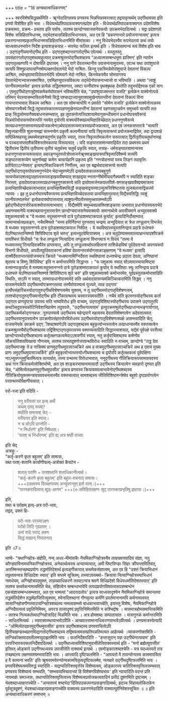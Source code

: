 +++
title = "16 अन्यथात्वाधिकरणम्"

+++
स्वरविशेषसिद्ध्यर्थमिति - ॠग्वेदादिगतस्य प्रणवस्य भिन्नभिन्नस्वरत्वात् तद्वयावृत्यर्थम् उद्गीथावयव इति प्रणवो विशेषित इति भावः । विधेयार्थप्रतिपादकवाक्यगतप्रदेश इति - विधेयार्थप्रतिपादकवाक्यगतः प्रदेशविशेषः प्रक्रमरूपः, प्रक्रमः- प्रस्ताव इति पर्यायः, ततश्च छान्दोग्यवाजसनेयकयोः उपक्रमभेदादित्यर्थः । यद्वा प्रदेशगतो विशेषः सन्निहिताभिधानम्, तद्भेदश्चासन्निहिताभिधानरूपः, अत एव हि "प्रकरणान्तरे प्रयोजनान्यत्वम्' इत्यत्र प्रकरणान्तरमप्रकृताभिधानमसन्निहिताभिधानमिति मीमांसकाः । ननु विधेयभेदस्यैव रूपभेदतया कथं तयोः साध्यसाधनभावेन निर्देश इत्याशङ्कयाह - रूपभेदः फलित इत्यर्थ इति । विधेयसामान्यं रूपं विशेष इति भावः । उद्गातृगीयमानोद्गीथ इति - उद्गातृशब्दान्तरगतोद्गीथ एवेत्यर्थः । वस्तुतस्तु उपसंहारगतोद्गातृशब्दबाहुल्यात् प्रक्रमश्रुतस्योद्गीथशब्दस्य "अध्यात्मसम्बन्धभूमा ह्यस्मिन्' इति न्यायेन उद्गातृलक्षणापि न दोषायेति द्रष्टव्यम् । ननु यागे देवतास्थानीय उपासनायामुपास्यः, एवञ्च यथा उपांशुयाजे सत्यपि विष्णुप्रजापत्यग्निषोमलक्षणदेवताभेदे भेदो नाश्रितः. किन्तु एकस्मिन्नेवोपांशुयाजे देवतानां विकल्प आश्रितः, तथेन्द्रवाय्वादिदेवताभेदेपि सोमयागे भेदो नाश्रितः, किन्त्वेकस्यैव सोमयागस्य देवताभेदेनाभ्यासस्समाश्रितः, एवमिहाप्युपास्यविकल्पः तद्भेदेनोपासनाभ्यासो वा भविष्यति । अथवा "त्वाष्ट्रं पात्नीवतमालभेत' इत्यत्र प्रत्येकं तद्धितश्रवणात्, त्वष्टा पत्नीवांश्च पृथक्पृथक् देवतेति तदुभयोद्देश्यक एको यागः । एवमुद्गीथोद्गात्रुद्देश्यकमेकमेवोपासनं भविष्यतीति चेन्न, "उपांशुयाजमन्तरा यजति' इत्येकेन वाक्येनोत्पन्ने तस्मिन् भेदस्यासम्भावितत्वेनैक्ये सिद्धे पश्चाद्याज्यानुवाक्यामुखेनापतन्तीनां देवतानां विकल्पं विना गत्यन्तराभावात् विकल्प आश्रितः । अत एव सोमन्यायोपि न प्रवर्तते "सोमेन यजति' इत्येकेन वाक्येनोत्पन्नस्य सोमयागस्यैक्ये सिद्धे तद्द्रव्यसंस्काररूपग्रहणमुखेनापतन्तीनां देवतानां ग्रहणसमुञ्चयेन समुच्चये सत्यपि ततः प्राक् सिद्धसोमयागैक्यबाधनासम्भवात्, इह तूपासनोत्पत्तिदशायामेवानुसन्धीयमानं प्रधानोपास्यवैरूप्यं भिन्नयोरेवोपासनयोरुत्पत्तिं गमयेत् द्वयोरपि वाक्ययोरैक्यप्रत्यभिज्ञाविच्छेदात् प्रधानगुणवैरूप्ये सत्यप्रधानगुणसाम्यस्याप्रयोजकत्वेनाऽर्थवादसारूप्यमात्रस्याप्रयोजकत्वात्, अत एव जनकसप्तरात्रे "चत्वारि त्रिवृत्त्यहानीति श्रुतानामह्नां सास्नप्येण प्रकृतौ कल्पनीयायां यादि त्रिवृत्वसारूप्यं प्रयोजकमाद्रियेत, तदा द्वादशाहे पार्ष्ठिकेष्वहस्सु प्रथममेवाहश्चतुर्णाम् प्रकृतिः स्यात्, तस्य त्रिवृत्स्तोमकत्वेन सरूपत्वात् द्वितीतृतीयचतुर्थानामह्नं च पञ्चदासप्तदशैकविंशस्तोमकतया विरूपत्वात् । यदि सङ्घातसामान्यमाद्रियेत तदा प्रथमस्य प्रथमं द्वितीयस्य द्वितीयं तृतीयस्य तृतीयं चतुर्थस्य चतुर्थं प्रकृतिः स्यात्, तत्राह- धर्मसङ्घातसामान्यस्य प्रधानगुणसारूप्यरूपत्वात् अहरङ्गभूतस्तोत्रोपसजर्नॠक्सङ्खयारूपत्रिवृत्वादिवैषम्ये सत्यपि सङ्घातसारूप्येण चतुर्णामह्नां क्रमेण चत्वार्यहानि प्रकृतय इति "गणचोदनायां यस्य लिङ्गं तदावृत्तिः प्रतीयेताऽऽग्नेयवत्' इत्याष्टमिकाधिकरणे निर्णीतम्, अत एव बह्वर्थवादसारूप्ये सत्यपि उद्गीथोद्गातृरूपोपास्यगुणभेदेन भेदाभ्युपगमेऽपि द्रव्यदेवताकालरूपबहुगुणे सत्यप्येकादशत्वद्वादज्ञात्वरूपसङ्खयावैषम्यात् शाखाद्वया म्नाताग्नीषोमीययागैक्यमपि न स्यादिति शङ्का निरस्ता, द्रव्यदेवताकालरूपप्रधानबहुगुणसारूप्ये सति द्रव्योपसर्जनकपालविशे-षणसङ्खयावैषज्ञ्यमात्रस्य प्रत्यभिज्ञाविच्छेदकत्वाभावात् प्रत्यभिज्ञयैक्यसिद्धौ सङ्खयाद्वयस्याऽप्युत्पत्तिशिष्टतया तुल्वबलत्वाद्विकल्पो न्याय्यः । इह तु प्रधानोपास्यवैरूप्यस्य प्रत्यभिज्ञाविच्चेदकतया प्रत्यभिज्ञानुरयात् विद्यैक्यसिद्धिः त्वाष्ट्रं पात्नीवतमालभेत' इत्येकवाक्योपात्तत्वात् त्वाष्ट्रपत्नीवतोस्समुच्चयसम्भवेऽपि इहोद्गीथोद्गात्रोरेकवाक्योपात्तत्वाभावात् । विद्यैक्येपि समुच्चयप्रसक्त्तिशङ्काया अभावात् प्रधानोपास्यरूपभेदे अवगम्यमानेपि वाक्यच्छायानुसारमात्रेण छान्दोग्यवाजसनेयवाक्ययोः समानार्थत्वे अवसीयमाने अभ्युदयवाक्ये पशुकामवाक्ये च "ये मध्यमाः स्युस्तानग्नये दात्रे पुरोडाशमष्टाकपालं कुर्यात्' इत्यादिनिर्दोसाम्यात् सामान्यार्थत्वप्रसङ्गः, नचैवमिष्यते "यस्य हविर्निरुप्तं पुरुस्तात् चन्द्रमा अभ्युदियात् स त्रेधा तण्डुलान् विभजेत् ये मध्यमाः स्युस्तानग्नये दात्र पुरोडाशमष्टाकपाल निर्वपेत् । ये स्थविष्ठास्स्युस्तानिन्द्राय प्रदात्रे दधंश्चरुं येऽणिष्ठास्तान्विष्णवे शिपिविष्टाय शृते चरुत्' इत्यभ्युदयेष्टिवाक्यम् । अत्र चतुर्दश्याममावास्याभ्रान्त्यादर्शोपक्रमे पायश्चित्तं विधीयते "स त्रेधा तण्डुला'नित्यादिना तण्डुलानां विभागमात्रं न विधेयं "तस्य ये मध्यमास्स्यु'रित्यादिवाक्यैरेव प्राप्तत्वात्, अपि तु तण्डुलशब्दोपलक्षितानां ताशिर्कहविषां पूर्वदेवताभ्यो अपनयरूपो विभागो विधीयते, अपदीतपूर्वदेवताकानां हविषां देवतान्तरसंयोगसाकाङ्क्षाणाम् "ये मध्यमा' इत्यादि वाक्यैर्देवतान्तरसंयोजनमात्रं क्रियते "मध्यमानामिग्निर्देवता स्थविष्ठानां दध्नश्चेन्द्रः प्रदाता देवता, अणिष्ठानां शृतस्य च विष्णुः शिपिविष्ट' इति न कर्मान्तरमिति सिद्धान्तः । "यः पशुकामः स्यात् सोऽमावास्यायामिष्ट्वा वत्सानपाकुर्यात् ये मस्यमाःस्तुस्तानग्नये दात्रे पुरोडाशमष्टाकपालं कुर्यात् ये स्थविष्ठाः स्युः तानिन्द्राय प्रदात्रे दधंश्चरुं येऽणिष्ठास्तानिवष्णवे शिपिविष्टाय शृते चरुं' इति पशुकामवाक्ये कर्मान्तरमेव, पूर्वप्रस्तुतकर्माभावादिति स्थितिः, साऽपि न स्यात्, तस्मात्प्रधानोपास्यभेदे सति अर्थवादसारूप्यमकिञ्चित्करामिति सिद्धम् । ननु वाजसनेयकेपि उद्गीथस्योपक्रमगततया तस्यैवोपास्यत्वं युज्यते, त्वन्न उद्गाय' इत्यौपसंहारिकस्योद्गातुरुद्गीथविशेषणत्वमेव युक्त्तम्, न तु उद्गीथस्योद्गातृविशेषणत्वम्, ततश्चोद्गातुरुद्गीयमानोद्गीथ इति टीकाग्रन्थस्य चस्वारस्यमस्तीति । नचैवं सति कृत्स्नस्योद्गीथस्य कर्ता उद्गाता प्राणदृष्टया उपास्य सति भाष्यविरोध इति वाच्यम्, उद्गातृविशिष्टस्योद्गीथस्य उपासने उद्गातुरपि कथञ्चिदुपास्यकोटिनिवेशाभिप्रायेण तदुपपत्तेः, "उद्गीथनात्ययाम' इत्युपक्रमश्रुतोद्गीथप्राधान्यभङ्गायोगात्, उद्गीथकर्मकोद्गानकतर्ुरुपास्यत्वे उद्गीथस्य महेन्द्रयागे महत्वस्य देवताविशेषणत्वेन अदेवतात्ववत् उद्गीथस्यानुपास्यत्वेन उपक्रमोपसंहारयोरविरोधस्य उद्गीथस्योद्गातृविशेषणत्वपक्षे असम्भवादिति चेत्; वाजसनेयके उपक्रमे उद्ग्ीशब्दश्रवणेऽपि उद्गातृशब्दस्य बहुकृत्वोभ्यस्तत्वेन तत्प्राधान्यस्यैव वक्त्तव्यत्वेन प्रक्रमश्रुतस्यैवोद्गीथशब्दस्य तद्विशिष्टाद्गातृपरत्वस्य वक्त्तव्यत्वादिति सिद्धान्त्याशयात्, यद्येवं पूर्वपक्षे पररीत्या छान्दोग्यस्थोद्गीथशब्दस्य कर्तृलक्षणकत्वमेवाऽऽश्रयणीयं स्यात्, नतु कर्तृवाचिशब्दस्य कर्मण्येव सौकर्यातिशयविवक्षया गौणत्वम्, ततश्च परमतदूषणोत्तरग्रन्थविरोधः स्यादिति न वाच्यम्, छान्दोग्ये "तद्ध देवा उद्गीथमाजह्रुः ते ह नासिक्यं प्राणमुद्गीथमुपासाञ्चक्रिरे अथ ह वाचमुद्गीथमुपासाञ्चक्रिरे अथ ह एवायं मुख्यः प्राणः तमुद्गीथमुपासाञ्चर्किरे' इति बहुकृत्वोभ्यस्तस्योध्गीथशब्दस्य च द्वयोरपि कर्तृलक्षकत्वं पूर्वपक्षिणा नाऽभ्युपगन्तुमुचितमित्यत्र तात्पर्यात्, तस्य ग्रन्थस्य विरोधाभावात्, ननूद्गीथस्य गीतिक्रियारूपसामावयवस्य कथं गान क्रियाकर्मत्वोक्तिर्भाष्ये, अत एव शाङ्करभाष्यभामत्यादौ उद्गीथस्य क्रियात्वेन व्यवहारो दृश्यत इति चेन्न, "ओमित्येतदक्षणमुद्गीथमुपासीत' इत्यत्र प्रणवस्य क्रियावयवत्वाभावेनोद्गीथशब्दस्य गीतिक्रियोयुक्त्तमन्त्रावयववचनत्वस्यैव वक्त्तव्यत्वात् सामशब्दस्य जीतिविशिष्टमन्त्रेष्वेव बहुशो दृष्टप्रयोगत्वेन परग्रन्थस्योपेक्षणीयत्वात् । 

परो-रजा इति वदिति -  

> ननु वरीयसां पर इत्य् अर्थे  
कथम् एतद् रूपम्?  
षष्ठीति समासश् चेत् -  
वरीयःपर इति स्यात्।  
न च सोऽपि प्राप्नोति -  
"न निर्धारणे' इति निषेधात्।  
'यतश् च निर्धारणम्' इति ह्य् अत्र षष्ठी वाच्या

इति चेद्  
अत्राहुः -  
"कर्तृ-करणे कृता बहुलम्' इति सामासः,  
यथा परश्-शतानि कार्याणीयत्य्-अत्रोक्तं कैयटेन -  

> शतात् पराणि = परश्शतानि शताधिकानीत्यर्थः।  
"कर्तृ-करणे कृता बहुलम्' इति बहुल-वचनात् समासः।  
+++(लक्ष्यस्य विलक्षणत्वम् अभ्युपगन्तुम् इतो वरम्।)+++  
"पारस्करादित्वात् सुड्-आगम" +++(←अविहितलक्षणः सुट् पारस्करप्रभृतिषु द्रष्टव्यः।)+++ 

इति,  
यथा च परोक्षम् इत्य्-अत्र परो-भावः,  
तद्वत्, उक्त्तं हि-  

> परो-भावः परस्याऽक्ष्णः  
परोक्षे लिटि गृह्यताम् ।  
उत्वं वादेः पराद् अक्ष्णः  
सिद्धं वाह्यान् निपातनात् 

इति ॥7॥

भाष्ये- "यथाग्निहोत्र-संज्ञेति, नन्व् अधर-मीमांसकैः नैयमिकाग्निहोत्रस्यैव तत्प्रख्यनयादियं संज्ञा, नतु कौण्डपायिनामयनिकाग्निहोत्रस्य, अनेकार्थत्वस्य अन्याय्यत्वात्, अमी पिष्टपिण्डाः सिंहाः क्रीयन्तामितिवत्, अतस्मिन्स्तच्छब्दप्रयोगः तद्धर्मातिदेशार्थ इत्यङ्गीकारात् कथमेकसंज्ञात्वम्, अत एव हि "उक्त्तं क्रियाभिधानं तछ्रतावन्यत्र विधिप्रदेशः स्यात्' इति सप्तमे सूत्रितम्; तस्याऽपयमर्थः- क्रियाया नित्याग्निहोत्रस्याभिधानं नामधेयम्, अग्निहोत्रपदमुक्त्तं, तत्प्रख्याधिकरणे तस्याऽन्यत्र श्रवणे विधिप्रदेशो विधेयधर्मातिदेशस्स्यात्' इति ततश्च कथमेकनामत्वमिति चेन्न, संज्ञित्वेन सम्बन्धाभावेपि तत्पदप्रयोगविषयत्वरूपसम्बन्धेन एकसंज्ञासम्बन्धसम्भवात्, अत एव भामत्यां "आदरादलोपः' इत्यत्र साध्यसादृश्येन नैयमिकाग्निहोत्रे समानतया तद्धर्मातिदेशेन तद्धर्मप्राप्तिरित्युक्त्तम्, श्येनादिशब्दानां गौणवृत्या कर्मणि प्रवर्तमानानामपि कर्मनामत्ववत् सासाग्निहोत्रगौणस्याऽप्यग्निहोत्रशब्दस्य नामत्वसम्भवे बाधकाभावाच्चेति, इयांस्तु विशेषः, नैयमिकाग्निहोत्रे अग्निदैवत्यत्वं प्रवृतिनिमिवम्, अपरत्र तत्सादृश्यं प्रवृत्तिनिमित्तमिति न कश्चिद्दोषः । मासमात्रहोमसमाप्तिकमिति - ततश्च नित्यकर्तव्यादग्निहोत्रादिदं भिन्नमिति भावः । अत्र होमशब्दः सम्पातायातः । मासगुणकं कर्मान्तरमिति - साधितमित्यर्थः । स्ववाक्यस्थत्वाभावेऽपीति - आख्यातसामानाधिकरणयाभावेऽपीत्यर्थः । प्रणवमात्रस्येत्यादि - "ओमित्येतदक्षरमुद्गीथमुपासीत' इत्यत्र उद्गीथशब्दस्य प्रणववाचित्वेऽपि द्वितीयखण्डस्थप्राणविद्यागतोद्गीथशब्दस्य तद्विषयत्वमसम्प्रतिपन्नतिमत्यत आहेत्यर्थः ।व्याकरणोक्तमिति - तान्त्रिकोक्तवादश्लीलमप्युदाहृतमिति भावः । फलनिर्देशवदिति - "हन्तासुरान् यज्ञ उद्गीथेनात्ययाम' इति परपरिभावरूपफलनिर्देशवदित्यर्थः । उद्गीथाध्यासविशिष्टमुपासीतेतिवाक्यस्यार्थ इति - "मनो ब्रह्मेत्युपासीत' इतिवत् ओङ्कारे उद्गीगथध्यस्य उपासीतेति वाक्यार्थ इत्यर्थः । एवमोङ्कारशब्दश्चेति - यत्र यदध्यस्यते तत्र तच्छब्दस्य लक्षणावश्यम्भावादिति भावः । आप्त्यादि दृष्टिफलमिति - "आपयतो वै तावन्योन्यस्य काममापयिता ह वै कामानां भवति' इति ॠषसामयेरन्योन्यकामयितृत्वदृष्टिफलमेव, नत्वक्षरे उद्गीथदृष्टिफलमिति भावः । प्रणवविशेष्यत्वमविरुद्धं स्यादिति - यद्यप्यतिरिक्त्तवृत्तेरेव विशेष्यत्वम्, ओङ्कारस्य चातिरिक्त्तवृत्तित्वसम्भवात् प्रणवस्य विशेष्यत्वं सम्भवति, "सम्भवव्यभिचाराभ्यां हि विशेषणविशेष्यभावः' इति न्यायादिति वदन्तं प्रति नायमाक्षेः समञ्जसः, तथाप्यतिरिक्त्तवृत्तित्वस्य विशेष्यत्वप्रयोजकत्ववादिनं प्रतीदं दूषणमिति द्रष्टव्यम् । भेदशब्दाध्याहाराच्चेति - "अन्यतात्वं शब्दभेदा'दितिपाठकल्पनाप्रसङ्गादित्यर्थः, इदञ्च सिंहावलोकितकेन पूर्वसूत्रदूषणं, भेदशब्दाध्याहारप्रसङ्गाच्चेति वाक्यस्य प्रकरणभेदादिति वाक्यात्पूर्वनिवेशस्सूचितः ॥ ॥ इति अन्यथात्वाधिकरणं समाप्तम् ॥